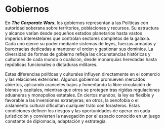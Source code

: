 # Gobiernos

En _**The Corporate Wars**_, los gobiernos representan a las Políticas con autoridad soberana sobre territorios, poblaciones y recursos. Su estructura y alcance varían desde pequeños estados planetarios hasta vastos imperios interestelares que controlan sectores completos de la galaxia. Cada uno ejerce su poder mediante sistemas de leyes, fuerzas armadas y burocracias dedicadas a mantener el orden y gestionar sus dominios. La diversidad de formas de gobierno refleja las circunstancias históricas y culturales de cada mundo o coalición, desde monarquías heredadas hasta repúblicas funcionales o dictaduras militares.

Estas diferencias políticas y culturales influyen directamente en el comercio y las relaciones exteriores. Algunos gobiernos promueven mercados abiertos, aplicando aranceles bajos y fomentando la libre circulación de bienes y capitales, mientras que otros se protegen tras rígidas regulaciones aduaneras y monopolios estatales. En ciertos mundos, la ley es flexible y favorable a las inversiones extranjeras; en otros, la xenofobia o el aislamiento cultural dificultan cualquier trato con forasteros. Estas condiciones definen los riesgos y las oportunidades de operar en cada jurisdicción y convierten la navegación por el espacio conocido en un juego constante de diplomacia, adaptación y estrategia.
